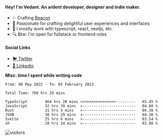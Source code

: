 #### Hey! I'm Vedant. An ardent developer, designer and indie maker.
- ✨ Crafting [Beacon](https://github.com/withbeacon/beacon)
- 💙 Passionate for crafting delightful user experiences and interfaces
- 🚀 I mostly work with typescript, react, nextjs, etc
- 🔍 Btw: I'm open for fullstack or frontend roles

#### Social Links
- [🐦 Twitter](https://twitter.com/vedantnn7)
- [💼 Linkedin](https://linkedin.com/in/vedant-nandwana)

**Misc: time I spent while writing code**
<!--START_SECTION:waka-->

```text
From: 08 May 2022 - To: 05 February 2023

Total Time: 709 hrs 29 mins

TypeScript        464 hrs 20 mins >>>>>>>>>>>>>>>>---------   65.45 %
JavaScript        32 hrs 39 mins  >------------------------   04.60 %
Rust              31 hrs 3 mins   >------------------------   04.38 %
JSON              30 hrs 29 mins  >------------------------   04.30 %
Svelte            25 hrs 6 mins   >------------------------   03.54 %
sh                20 hrs 34 mins  >------------------------   02.90 %
```

<!--END_SECTION:waka-->


<!--START_SECTION:activity-->
![visitors](https://visitor-badge.laobi.icu/badge?page_id=vedantnn71.vedantnn71)
<!--END_SECTION:activity-->
